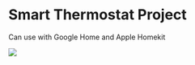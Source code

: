 # Smart Thermostat Project
Can use with Google Home and Apple Homekit

![](https://i.pinimg.com/474x/73/1c/3e/731c3e4f1e22e0b4e4a80688533958d6.jpg)
